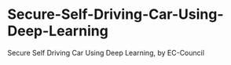 # Secure-Self-Driving-Car-Using-Deep-Learning
Secure Self Driving Car Using Deep Learning, by EC-Council

